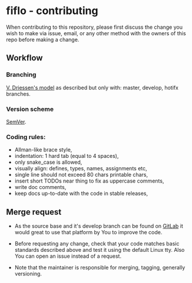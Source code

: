 # fiflo - contributing

When contributing to this repository, please first discuss the change you wish
to make via issue, email, or any other method with the owners of this repo
before making a change.

## Workflow
### Branching
[V. Driessen's model](https://nvie.com/posts/a-successful-git-branching-model/)
as described but only with: master, develop, hotifx branches.

### Version scheme
[SemVer](https://semver.org/).

### Coding rules:
- Allman-like brace style,
- indentation: 1 hard tab (equal to 4 spaces),
- only snake_case is allowed,
- visually align: defines, types, names, assignments etc,
- single line should not exceed 80 chars printable chars,
- insert short TODOs near thing to fix as uppercase comments,
- write doc comments,
- keep docs up-to-date with the code in stable releases,

## Merge request
- As the source base and it's develop branch can be found on
[GitLab](https://gitlab.com/mattmaniak/fiflo/tree/develop) it would great to
use that platform by You to improve the code.

- Before requesting any change, check that your code matches basic standards
described above and test it using the default Linux tty. Also You can open an
issue instead of a request.

- Note that the maintainer is responsible for merging, tagging, generally
versioning.
